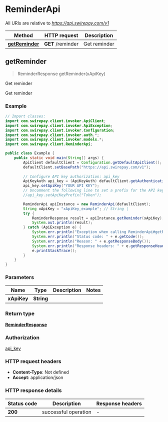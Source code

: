 # ReminderApi

All URIs are relative to *https://api.swirepay.com/v1*

Method | HTTP request | Description
------------- | ------------- | -------------
[**getReminder**](ReminderApi.md#getReminder) | **GET** /reminder | Get reminder



## getReminder

> ReminderResponse getReminder(xApiKey)

Get reminder

Get reminder

### Example

```java
// Import classes:
import com.swirepay.client.invoker.ApiClient;
import com.swirepay.client.invoker.ApiException;
import com.swirepay.client.invoker.Configuration;
import com.swirepay.client.invoker.auth.*;
import com.swirepay.client.invoker.models.*;
import com.swirepay.client.ReminderApi;

public class Example {
    public static void main(String[] args) {
        ApiClient defaultClient = Configuration.getDefaultApiClient();
        defaultClient.setBasePath("https://api.swirepay.com/v1");
        
        // Configure API key authorization: api_key
        ApiKeyAuth api_key = (ApiKeyAuth) defaultClient.getAuthentication("api_key");
        api_key.setApiKey("YOUR API KEY");
        // Uncomment the following line to set a prefix for the API key, e.g. "Token" (defaults to null)
        //api_key.setApiKeyPrefix("Token");

        ReminderApi apiInstance = new ReminderApi(defaultClient);
        String xApiKey = "xApiKey_example"; // String | 
        try {
            ReminderResponse result = apiInstance.getReminder(xApiKey);
            System.out.println(result);
        } catch (ApiException e) {
            System.err.println("Exception when calling ReminderApi#getReminder");
            System.err.println("Status code: " + e.getCode());
            System.err.println("Reason: " + e.getResponseBody());
            System.err.println("Response headers: " + e.getResponseHeaders());
            e.printStackTrace();
        }
    }
}
```

### Parameters


Name | Type | Description  | Notes
------------- | ------------- | ------------- | -------------
 **xApiKey** | **String**|  |

### Return type

[**ReminderResponse**](ReminderResponse.md)

### Authorization

[api_key](../README.md#api_key)

### HTTP request headers

- **Content-Type**: Not defined
- **Accept**: application/json

### HTTP response details
| Status code | Description | Response headers |
|-------------|-------------|------------------|
| **200** | successful operation |  -  |

